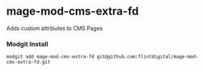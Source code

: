 # mage-mod-cms-extra-fd
Adds custom attributes to CMS Pages


### Modgit Install

`modgit add mage-mod-cms-extra-fd git@github.com:flintdigital/mage-mod-cms-extra-fd.git`
